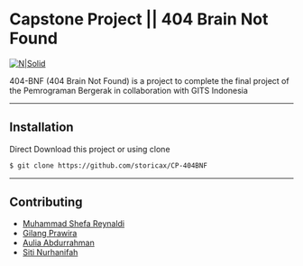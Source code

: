 # Capstone Project || 404 Brain Not Found

[![N|Solid](https://cdn5.vectorstock.com/i/thumbs/29/44/page-not-404-brain-error-vector-5972944.jpg)](github.com/storicax/CP-404BNF)

404-BNF (404 Brain Not Found) is a project to complete the final project of the Pemrograman Bergerak in collaboration with GITS Indonesia

-----
## Installation

Direct Download this project or using clone

```sh
$ git clone https://github.com/storicax/CP-404BNF
```
-----
## Contributing

* [Muhammad Shefa Reynaldi](https://github.com/shefareynaldi)
* [Gilang Prawira](mailto:Gilangprawira00@gmail.com)
* [Aulia Abdurrahman](https://github.com/storicax)
* [Siti Nurhanifah](https://github.com/SitiNurhanifah)

